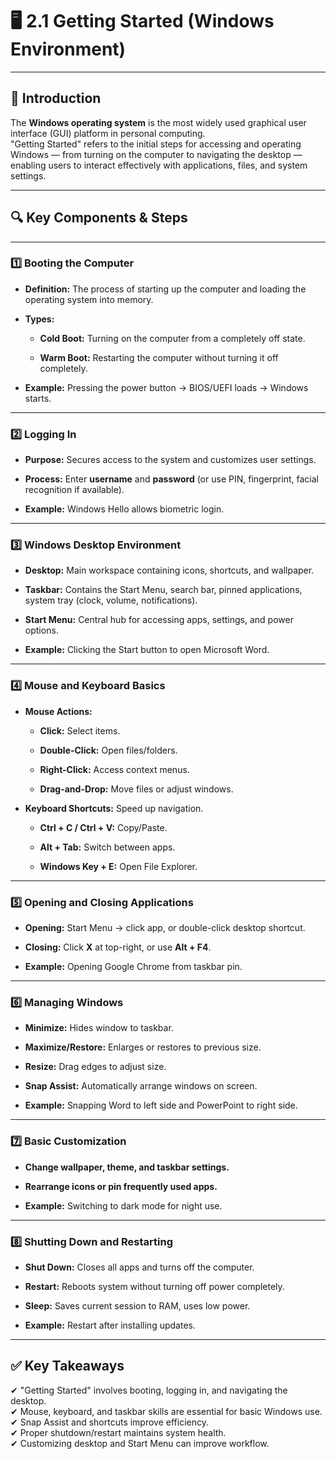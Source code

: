 
# 🖥 **2.1 Getting Started (Windows Environment)**

---

## **📌 Introduction**

The **Windows operating system** is the most widely used graphical user interface (GUI) platform in personal computing.  
"Getting Started" refers to the initial steps for accessing and operating Windows — from turning on the computer to navigating the desktop — enabling users to interact effectively with applications, files, and system settings.

---

## **🔍 Key Components & Steps**

---

### **1️⃣ Booting the Computer**

- **Definition:** The process of starting up the computer and loading the operating system into memory.
    
- **Types:**
    
    - **Cold Boot:** Turning on the computer from a completely off state.
        
    - **Warm Boot:** Restarting the computer without turning it off completely.
        
- **Example:** Pressing the power button → BIOS/UEFI loads → Windows starts.
    

---

### **2️⃣ Logging In**

- **Purpose:** Secures access to the system and customizes user settings.
    
- **Process:** Enter **username** and **password** (or use PIN, fingerprint, facial recognition if available).
    
- **Example:** Windows Hello allows biometric login.
    

---

### **3️⃣ Windows Desktop Environment**

- **Desktop:** Main workspace containing icons, shortcuts, and wallpaper.
    
- **Taskbar:** Contains the Start Menu, search bar, pinned applications, system tray (clock, volume, notifications).
    
- **Start Menu:** Central hub for accessing apps, settings, and power options.
    
- **Example:** Clicking the Start button to open Microsoft Word.
    

---

### **4️⃣ Mouse and Keyboard Basics**

- **Mouse Actions:**
    
    - **Click:** Select items.
        
    - **Double-Click:** Open files/folders.
        
    - **Right-Click:** Access context menus.
        
    - **Drag-and-Drop:** Move files or adjust windows.
        
- **Keyboard Shortcuts:** Speed up navigation.
    
    - **Ctrl + C / Ctrl + V:** Copy/Paste.
        
    - **Alt + Tab:** Switch between apps.
        
    - **Windows Key + E:** Open File Explorer.
        

---

### **5️⃣ Opening and Closing Applications**

- **Opening:** Start Menu → click app, or double-click desktop shortcut.
    
- **Closing:** Click **X** at top-right, or use **Alt + F4**.
    
- **Example:** Opening Google Chrome from taskbar pin.
    

---

### **6️⃣ Managing Windows**

- **Minimize:** Hides window to taskbar.
    
- **Maximize/Restore:** Enlarges or restores to previous size.
    
- **Resize:** Drag edges to adjust size.
    
- **Snap Assist:** Automatically arrange windows on screen.
    
- **Example:** Snapping Word to left side and PowerPoint to right side.
    

---

### **7️⃣ Basic Customization**

- **Change wallpaper, theme, and taskbar settings.**
    
- **Rearrange icons or pin frequently used apps.**
    
- **Example:** Switching to dark mode for night use.
    

---

### **8️⃣ Shutting Down and Restarting**

- **Shut Down:** Closes all apps and turns off the computer.
    
- **Restart:** Reboots system without turning off power completely.
    
- **Sleep:** Saves current session to RAM, uses low power.
    
- **Example:** Restart after installing updates.
    

---

## ✅ **Key Takeaways**

✔ "Getting Started" involves booting, logging in, and navigating the desktop.  
✔ Mouse, keyboard, and taskbar skills are essential for basic Windows use.  
✔ Snap Assist and shortcuts improve efficiency.  
✔ Proper shutdown/restart maintains system health.  
✔ Customizing desktop and Start Menu can improve workflow.
